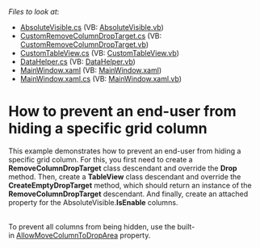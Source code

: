 <!-- default file list -->
*Files to look at*:

* [AbsoluteVisible.cs](./CS/DXSample/AbsoluteVisible.cs) (VB: [AbsoluteVisible.vb](./VB/DXSample/AbsoluteVisible.vb))
* [CustomRemoveColumnDropTarget.cs](./CS/DXSample/CustomRemoveColumnDropTarget.cs) (VB: [CustomRemoveColumnDropTarget.vb](./VB/DXSample/CustomRemoveColumnDropTarget.vb))
* [CustomTableView.cs](./CS/DXSample/CustomTableView.cs) (VB: [CustomTableView.vb](./VB/DXSample/CustomTableView.vb))
* [DataHelper.cs](./CS/DXSample/DataHelper.cs) (VB: [DataHelper.vb](./VB/DXSample/DataHelper.vb))
* [MainWindow.xaml](./CS/DXSample/MainWindow.xaml) (VB: [MainWindow.xaml](./VB/DXSample/MainWindow.xaml))
* [MainWindow.xaml.cs](./CS/DXSample/MainWindow.xaml.cs) (VB: [MainWindow.xaml.vb](./VB/DXSample/MainWindow.xaml.vb))
<!-- default file list end -->
# How to prevent an end-user from hiding a specific grid column


<p>This example demonstrates how to prevent an end-user from hiding a specific grid column. For this, you first need to create a <strong>RemoveColumnDropTarget</strong> class descendant and override the <strong>Drop</strong> method. Then, create a <strong>TableView</strong> class descendant and override the <strong>CreateEmptyDropTarget</strong> method, which should return an instance of the <strong>RemoveColumnDropTarget</strong> descendant. And finally, create an attached property for the AbsoluteVisible.<strong>IsEnable</strong> columns.<br><br></p>
<p>To prevent all columns from being hidden, use the built-in <a href="https://documentation.devexpress.com/WPF/DevExpressXpfGridDataViewBase_AllowMoveColumnToDropAreatopic.aspx">AllowMoveColumnToDropArea</a> property.</p>

<br/>



